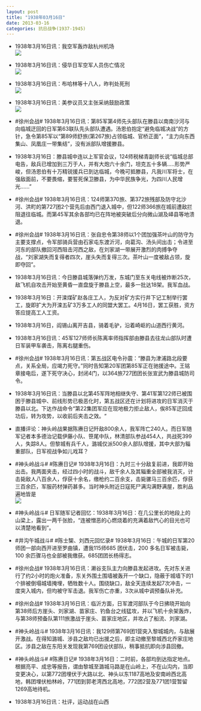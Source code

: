 ```yaml
---
layout: post
title: "1938年03月16日"
date: 2013-03-16
categories: 抗日战争(1937-1945)
---
```


<meta name="referrer" content="no-referrer" />

- 1938年3月16日讯：我空军轰炸敌杭州机场 <br/><img src="https://ww1.sinaimg.cn/large/aca367d8jw1e2svnjp95jj.jpg" />

- 1938年3月16日讯：侵华日军空军人员伤亡情况 <br/><img src="https://ww3.sinaimg.cn/large/aca367d8jw1e2rwz2u0ftj.jpg" />

- 1938年3月16日讯：布哈林等十八人，昨判处死刑 <br/><img src="https://ww2.sinaimg.cn/large/aca367d8jw1e2rv8s3nc6j.jpg" />

- 1938年3月16日讯：美参议员又主张采纳鼓励政策 <br/><img src="https://ww2.sinaimg.cn/large/aca367d8jw1e2rti7wpk7j.jpg" />

- #徐州会战# 1938年3月16日讯：第85军第4师先头部队在滕县以南南沙河与向临城迂回的日军第63联队先头部队遭遇。汤恩伯抱定“避免临城决战”的方针，急令第85军以“第89师舒旅(第267旅)占领临城、官桥正面”，“主力向东西集山、凤凰庄一带集结”，没有派部队增援滕县。 

- 1938年3月16日：滕县城中连以上军官会议，124师税梯青副师长说“临城总部电告，敌兵已增加到三万于人，并有大炮六十余门，坦克五十多辆.....形势严峻，但汤恩伯有十万精锐援兵已到达临城，今晚可抵滕县，凡我川军将士，在强敌面前，不要畏缩，要誓死保卫滕县，为中华民族争光，为四川人民增光......” 

- #徐州会战# 1938年3月16日讯：124师第370旅、第372旅残部及防守北沙河、洪町的第727团2个营先后由西门退入城中，但122师366旅在城前遭敌拦阻退往临城。而第45军其余各部均已在阵地被突破后分向微山湖及峄县等地溃退。 

- #徐州会战# 1938年3月16日讯：张自忠令第38师以1个团加强茶叶山的防守为主要支撑点，令军部骑兵营由石家屯东渡沂河，向葛沟、汤头间出击；令进至河东的部队撤回河西阻击河西之敌，在刘家湖一带展开激烈的肉搏争夺战，“刘家湖失而复得者四次，崖头失而复得三次。茶叶山一度被敌占领，旋即夺回”。 

- 1938年3月16日讯：今日滕县城落弹约万发，东城门至东关电线被炸断25次，敌飞机自攻击开始至黄昏一直盘旋于滕县上空，最多一批达18架。我军血战。 

- 1938年3月16日：开滦煤矿赵各庄工人，为反对矿方实行井下记工制举行罢工，旋即扩大为开滦五矿3万多工人的同盟大罢工。4月16日，罢工获胜，资方答应提高工人工资。 

- 1938年3月16日，阎锡山离开吉县，骑着毛驴，沿着崎岖的山道西行黄河。 

- 1938年3月16日讯：45军127师师长陈离率师指挥部由滕县去往龙山部队时遭日军装甲车袭击，陈离右腿重伤。 

- #徐州会战# 1938年3月16日讯：第五战区电令孙震：“滕县为津浦路北段要点，关系全局，应竭力死守。”同时告知第20军团第85军正在驰援途中。王铭章接电后，遂下死守决心，封闭4门，以364旅727团团长张宣武为滕县城防司令。 

- 1938年3月16日讯：当滕县以北第45军阵地相继失守、第41军第122师已被围困于滕县城中、前线形势已极恶化时，第五战区还在计划将进攻的日军消灭于滕县以北。下达作战命令“第22集团军应在现地极力拒止敌人，俟85军迂回成功后，转为攻势，以收前后夹击之效。“ 

- 直播评论：神头岭战果据陈赓日记歼敌800余人，我军阵亡240人。而日军随军记者本多德治记载伊藤小队、笹尾中队，林清部队参战454人，共战死399人，失踪8人。但黎城有兵千人，潞城仅派500余人部队增援，其中大部为辎重部队，日军视战争如儿戏耳？ 

- #神头岭战斗# #陈赓日记# 1938年3月16日：九时三十分敌复前进，我即开始出击。我两面夹击，经过四小时的战斗，敌千余人及其辎重全部被我消灭，计击毙敌人八百余人，俘获十余名，缴枪约二百余支，击毙骡马三百余匹，俘获三百余匹，军服药材弹药甚多。当时神头附近日寇死尸满沟满野满屋，胜利品遍地皆是 <br/><img src="https://ww1.sinaimg.cn/large/aca367d8jw1e2rd0uylw0j.jpg" />

- #神头岭战斗# 日军随军记者回忆：1938年3月16日：在几公里长的地段上的山梁上，露出一两千张脸，“连被憎恶的心燃烧着的充满着敌忾心的目光也可以清楚地看到”。  

- #井沟午城战斗# #陈士榘、刘西元回忆录# 1938年3月16日：午城的日军第20 师团一部向西开进至罗曲镇，遭我115师685 团伏击，200 多名日军被击毙，100 余匹骤马也全部被我缴获。685团团长杨得志。 

- #徐州会战# 1938年3月16日讯：濑谷支队主力向滕县发起进攻。先对东关进行了约2小时的炮火准备，东关外围土围墙被轰开一个缺口，隐蔽于城墙下的1个排被倒塌城墙掩埋，牺牲数十人。围绕缺口，敌全天连续发起7次冲击，一度突入城内，但均被守军击退。我军伤亡亦重，3次从城中调预备队补充。 

- #徐州会战# 1938年3月16日讯：临沂方面，日军渡河部队于今日拂晓开始向第38师后方崖头、刘家湖、苗家庄、钓鱼台之线猛攻，并以飞机十余架轰炸，与第38师预备队第111旅激战于崖头、苗家庄地区，并攻占了船流、刘家湖。  

- #神头岭战斗# 1938年3月16日讯：我129师第769团1营突入黎城城内，与敌展开激战。在得知潞城、涉县之敌均已出援之后，即主动撤至黎城西北乔家庄地区。涉县之敌在东阳关发现我第769团设伏部队，稍事抵抗即向涉县回撤。 

- #神头岭战斗# #陈赓日记# 1938年3月16日：二时前，各部均到达指定地点。根据亮平、成忠等报告，谓由黎城至潞城马路是在山岭上，不在山沟内，当即变更决心，以第772团埋伏于大路以北、神头以东1187高地及安南岭西北高地，韩团埋伏柏林岭，771团到郭老湾西北高地，772团2营及771团1营暂留1269高地待机。 

- 1938年3月16日讯：社评，运动战在山西 

